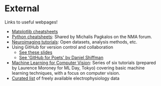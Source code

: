 # External

Links to useful webpages!
- [Matplotlib cheatsheets](https://github.com/matplotlib/cheatsheets)
- [Python cheatsheets](https://drive.google.com/drive/folders/1ffagndwSixKBDft5_IGxTxkDYTiwBz1F): Shared by Michalis Pagkalos on the NMA forum.
- [Neuroimaging tutorials](https://learn-neuroimaging.github.io/tutorials-and-resources/): Open datasets, analysis methods, etc.
- Using GitHub for version control and collaboration
    - [See these slides](https://drive.google.com/file/d/1T8qAa70uQ_OhQYqilbtruhq2oscgzOUS/view)
    - [See 'GitHub for Poets' by Daniel Shiffman](https://www.youtube.com/playlist?list=PLRqwX-V7Uu6ZF9C0YMKuns9sLDzK6zoiV)
- [Machine Learning for Computer Vision](https://github.com/lmoroney/mlday-tokyo): Series of six tutorials (prepared by Laurence Moroney for ML Day, Tokyo) covering basic machine learning techniques, with a focus on computer vision.
- [Curated list](https://github.com/openlists/ElectrophysiologyData) of freely available electrophysiology data
